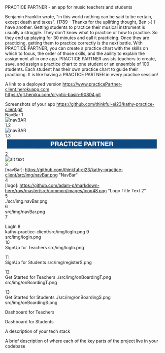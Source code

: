 PRACTICE PARTNER - an app for music teachers and students

Benjamin Franklin wrote, "in this world nothing can be said to be certain, except death and taxes". (1789 - Thanks for the uplifting thought, Ben ;-)  I have another. Getting students to practice their musical instrument is usually a struggle. They don't know what to practice or how to practice. So they end up playing for 30 minutes and call it practicing.  Once they are practicing, getting them to practice correctly is the next battle.  With PRACTICE PARTNER, you can create a practice chart with the skills on which to focus, the order of those skills, and the ability to explain the assignment all in one app. PRACTICE PARTNER assists teachers to create, save, and assign a practice chart to one student or an ensemble of 100 students.  Each student has their own practice chart to guide their practicing.  It is like having a PRACTICE PARTNER in every practice session!

A link to a deployed version
https://www.practicePartner-client.herokuapp.com <br />
https://git.heroku.com/cryptic-basin-90804.git <br />

Screenshots of your app
https://github.com/thinkful-ei23/kathy-practice-client.git <br />
NavBar
1<br />
![navBAR](https://github.com/thinkful-ei23/kathy-practice-client/src/img/navBar.png)<br />
1.2<br />
![navBAR](kathy-practice-client/src/img/navBar.png)<br />
1.3<br />
![navBAR](src/img/navBar.png)<br />
2<br />
![alt text](kathy-practice-client/src/img/navBar.png "NavBar")<br />
3<br />
[navBar]: https://github.com/thinkful-ei23/kathy-practice-client/src/img/navBar.png "NavBar"<br />
4<br />
[logo]: https://github.com/adam-p/markdown-here/raw/master/src/common/images/icon48.png "Logo Title Text 2"<br />
5<br />
./scr/img.navBar.png<br />
6<br />
src/img/navBar.png<br />
7<br />

LogIn
8<br />
 kathy-practice-client/src/img/logIn.png
 9<br />
src/img/logIn.png <br />
10<br />
SignUp for Teachers
src/img/logIn.png<br />

11<br />
SignUp for Students
src/img/registerS.png<br />

12<br />
Get Started for Teachers
./src/img/onBoardingT.png<br />
src/img/onBoardingT.png<br />

13<br />
Get Started for Students
./src/img/onBoardingS.png<br />
src/img/onBoardingS.png<br />

Dashboard for Teachers

Dashboard for Students


A description of your tech stack

A brief description of where each of the key parts of the project live in your codebase